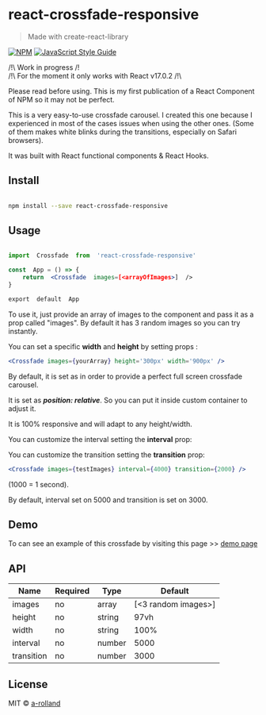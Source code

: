 # react-crossfade-responsive

> Made with create-react-library

[![NPM](https://img.shields.io/npm/v/react-crossfade-responsive.svg)](https://www.npmjs.com/package/react-crossfade-responsive) [![JavaScript Style Guide](https://img.shields.io/badge/code_style-standard-brightgreen.svg)](https://standardjs.com)

/!\ Work in progress /!\
/!\ For the moment it only works with React v17.0.2 /!\

Please read before using. This is my first publication of a React Component of NPM so it may not be perfect.

This is a very easy-to-use crossfade carousel. I created this one because I experienced in most of the cases issues when using the other ones. (Some of them makes white blinks during the transitions, especially on Safari browsers).

It was built with React functional components & React Hooks.

## Install

```bash

npm install --save react-crossfade-responsive

```

## Usage

```jsx

import  Crossfade  from  'react-crossfade-responsive'

const  App = () => {
	return  <Crossfade  images=[<arrayOfImages>]  />
}

export  default  App

```

To use it, just provide an array of images to the component and pass it as a prop called "images". By default it has 3 random images so you can try instantly.

You can set a specific **width** and **height** by setting props :

```jsx
<Crossfade images={yourArray} height='300px' width='900px' />
```

By default, it is set as in order to provide a perfect full screen crossfade carousel.

It is set as **_position: relative_**. So you can put it inside custom container to adjust it.

It is 100% responsive and will adapt to any height/width.

You can customize the interval setting the **interval** prop:

You can customize the transition setting the **transition** prop:

```jsx
<Crossfade images={testImages} interval={4000} transition={2000} />
```

(1000 = 1 second).

By default, interval set on 5000 and transition is set on 3000.

## Demo

To can see an example of this crossfade by visiting this page >> [demo page](https://a-rolland.github.io/react-crossfade-responsive/)

## API

| Name       | Required | Type   | Default             |
| ---------- | -------- | ------ | ------------------- |
| images     | no       | array  | [<3 random images>] |
| height     | no       | string | 97vh                |
| width      | no       | string | 100%                |
| interval   | no       | number | 5000                |
| transition | no       | number | 3000                |

## License

MIT © [a-rolland](https://github.com/a-rolland)
